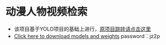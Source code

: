 # 动漫人物视频检索

- 该项目基于YOLO项目的基础上进行，[原项目跳转请点击这里](https://github.com/wmylxmj/YOLO-V3-IOU.git)
- [Click here to download models and weights](https://pan.baidu.com/s/1o6QXZg13OLr6p_himp8giw&shfl=sharepset) password：jz2p